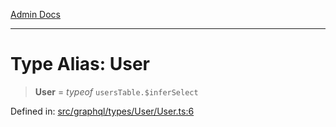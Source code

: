[Admin Docs](/)

***

# Type Alias: User

> **User** = *typeof* `usersTable.$inferSelect`

Defined in: [src/graphql/types/User/User.ts:6](https://github.com/PurnenduMIshra129th/talawa-api/blob/6dd1cb0af1891b88aa61534ec8a6180536cd264f/src/graphql/types/User/User.ts#L6)
